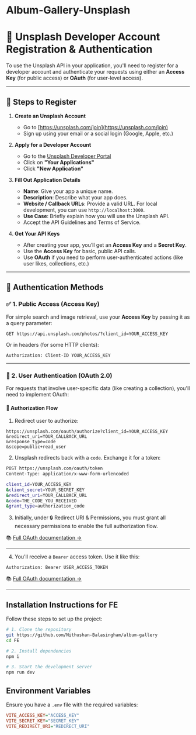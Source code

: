 
# Album-Gallery-Unsplash




# 📸 Unsplash Developer Account Registration & Authentication

To use the Unsplash API in your application, you'll need to register for a developer account and authenticate your requests using either an **Access Key** (for public access) or **OAuth** (for user-level access).

---

## 🔧 Steps to Register

1. **Create an Unsplash Account**
   - Go to [https://unsplash.com/join](https://unsplash.com/join)
   - Sign up using your email or a social login (Google, Apple, etc.)

2. **Apply for a Developer Account**
   - Go to the [Unsplash Developer Portal](https://unsplash.com/developers)
   - Click on **"Your Applications"**
   - Click **"New Application"**

3. **Fill Out Application Details**
   - **Name**: Give your app a unique name.
   - **Description**: Describe what your app does.
   - **Website / Callback URLs**: Provide a valid URL. For local development, you can use `http://localhost:3000`.
   - **Use Case**: Briefly explain how you will use the Unsplash API.
   - Accept the API Guidelines and Terms of Service.

4. **Get Your API Keys**
   - After creating your app, you’ll get an **Access Key** and a **Secret Key**.
   - Use the **Access Key** for basic, public API calls.
   - Use **OAuth** if you need to perform user-authenticated actions (like user likes, collections, etc.)

---

## 🔐 Authentication Methods

### ✅ 1. Public Access (Access Key)

For simple search and image retrieval, use your **Access Key** by passing it as a query parameter:

```http
GET https://api.unsplash.com/photos/?client_id=YOUR_ACCESS_KEY
```

Or in headers (for some HTTP clients):

```http
Authorization: Client-ID YOUR_ACCESS_KEY
```

---

### 🔁 2. User Authentication (OAuth 2.0)

For requests that involve user-specific data (like creating a collection), you'll need to implement OAuth:

#### 📌 Authorization Flow

1. Redirect user to authorize:
```
https://unsplash.com/oauth/authorize?client_id=YOUR_ACCESS_KEY
&redirect_uri=YOUR_CALLBACK_URL
&response_type=code
&scope=public+read_user
```

2. Unsplash redirects back with a `code`. Exchange it for a token:

```bash
POST https://unsplash.com/oauth/token
Content-Type: application/x-www-form-urlencoded

client_id=YOUR_ACCESS_KEY
&client_secret=YOUR_SECRET_KEY
&redirect_uri=YOUR_CALLBACK_URL
&code=THE_CODE_YOU_RECEIVED
&grant_type=authorization_code
```

3. Initially, under 🔒 Redirect URI & Permissions, you must grant all necessary permissions to enable the full authorization flow.


📚 [Full OAuth documentation →](https://unsplash.com/documentation#user-authentication)

---

4. You'll receive a `Bearer` access token. Use it like this:

```http
Authorization: Bearer USER_ACCESS_TOKEN
```

📚 [Full OAuth documentation →](https://unsplash.com/documentation#user-authentication)

---



## Installation Instructions for FE

Follow these steps to set up the project:

```sh
# 1. Clone the repository 
git https://github.com/Nithushan-Balasingham/album-gallery
cd FE

# 2. Install dependencies
npm i

# 3. Start the development server
npm run dev
```

## Environment Variables
Ensure you have a `.env` file with the required variables:

```ini
VITE_ACCESS_KEY="ACCESS_KEY"
VITE_SECRET_KEY="SECRET_KEY"
VITE_REDIRECT_URI="REDIRECT_URI"




```